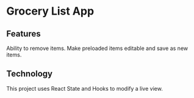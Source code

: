 # Grocery List App

## Features
Ability to remove items.
Make preloaded items editable and save as new items.

## Technology
This project uses React State and Hooks to modify a live view.
